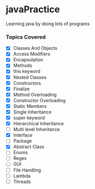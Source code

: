 # javaPractice
Learning java by doing lots of programs
### Topics Covered
* [x] Classes And Objects
* [x] Access Modifiers 
* [x] Encapsulation
* [x] Methods
* [x] this keyword
* [x] Nested Classes
* [x] Constructors
* [x] Finalize
* [x] Method Overloading
* [x] Constructor Overloading
* [x] Static Members
* [x] Single Inheritance
* [x] super keyword
* [x] Hierarchical Inheritance
* [ ] Multi level Inheritance
* [x] Interface
* [ ] Package
* [x] Abstract Class
* [ ] Enums
* [ ] Regex
* [ ] GUI
* [ ] File Handling
* [ ] Lambda
* [ ] Threads
